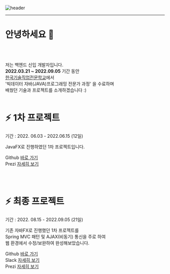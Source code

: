 ![header](https://capsule-render.vercel.app/api?type=slice&color=FFEBCD&height=250&section=header&text=Hwajin%20Song&fontSize=80&fontColor=645c6e;)

<hr/>

# 안녕하세요 👋
 
 <br/>
 <br/>
  
저는 백엔드 신입 개발자입니다. <br/>
__2022.03.21 ~ 2022.09.05__ 기간 동안	<br/>
 [한국기술직업전문학교](http://koreate.net/)에서	<br/>
 '빅데이터 자바(JAVA)프로그래밍 전문가 과정' 을 수료하며 <br/>
 배웠던 기술과 프로젝트를 소개하겠습니다 :)
 <br/>
 <br/>

 
#  ⚡ 1차 프로젝트                 
기간 : 2022. 06.03 - 2022.06.15  (12일)


JavaFX로 진행하였던 1차 프로젝트입니다.

Github [바로 가기](https://github.com/hwadin/java_project_oohwaha)  <br/>
Prezi [자세히 보기](https://prezi.com/view/YidCaYGbtDgM6jpLvrJ4/)  <br/>

 <br/>
 <br/>
 
 
#  ⚡ 최종 프로젝트 
기간 : 2022. 08.15 - 2022.09.05 (21일)


기존 자바FX로 진행했던 1차 프로젝트를  <br/>
Spring MVC 패턴 및 AJAX(비동기) 통신을 주로 하여  <br/>
웹 환경에서 수정/보완하여 완성해보았습니다. <br/>

Github [바로 가기](https://github.com/hwadin/spring_project_moca)  <br/>
Slack [자세히 보기 ](https://app.slack.com/client/T03SCNESCMB/C03S93BP78W)  <br/>
Prezi [자세히 보기](https://prezi.com/view/tRGqEhVyhtKWkLSLz04l/)  <br/>

 <br/>
 <br/> 
 
